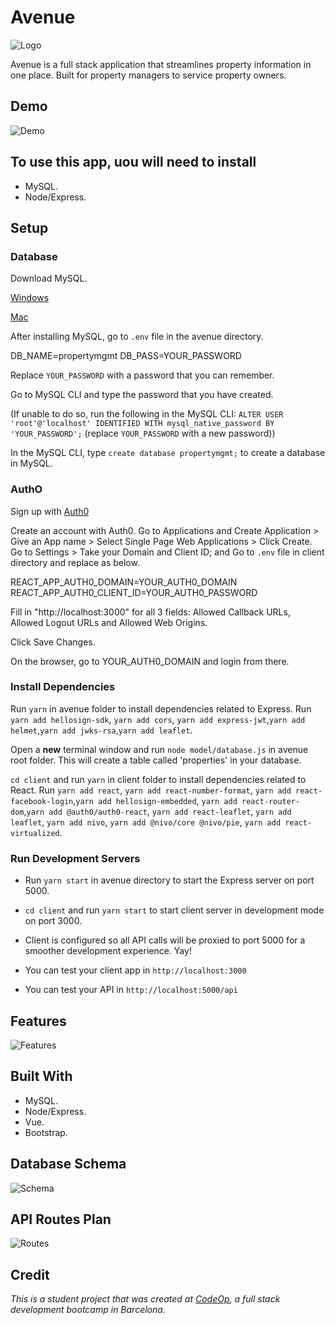 # Avenue

![Logo](images/)

Avenue is a full stack application that streamlines property information in one place. Built for property managers to service property owners.

## Demo

![Demo](images/)

## To use this app, uou will need to install

- MySQL.
- Node/Express.

## Setup

### Database

Download MySQL.

[Windows](https://dev.mysql.com/downloads/installer/)

[Mac](https://dev.mysql.com/doc/mysql-osx-excerpt/5.7/en/osx-installation.html)

After installing MySQL, go to `.env` file in the avenue directory.

DB_NAME=propertymgmt
DB_PASS=YOUR_PASSWORD

Replace `YOUR_PASSWORD` with a password that you can remember.

Go to MySQL CLI and type the password that you have created.

(If unable to do so, run the following in the MySQL CLI: `ALTER USER 'root'@'localhost' IDENTIFIED WITH mysql_native_password BY 'YOUR_PASSWORD';` (replace `YOUR_PASSWORD` with a new password))

In the MySQL CLI, type `create database propertymgmt;` to create a database in MySQL.

### AuthO

Sign up with [Auth0](https://auth0.com/docs)

Create an account with Auth0.
Go to Applications and Create Application > Give an App name > Select Single Page Web Applications > Click Create.
Go to Settings > Take your Domain and Client ID; and
Go to `.env` file in client directory and replace as below.

REACT_APP_AUTH0_DOMAIN=YOUR_AUTH0_DOMAIN
REACT_APP_AUTH0_CLIENT_ID=YOUR_AUTH0_PASSWORD

Fill in "http://localhost:3000" for all 3 fields: Allowed Callback URLs, Allowed Logout URLs and Allowed Web Origins.

Click Save Changes.

On the browser, go to YOUR_AUTH0_DOMAIN and login from there.

### Install Dependencies

Run `yarn` in avenue folder to install dependencies related to Express.
Run `yarn add hellosign-sdk`, `yarn add cors`, `yarn add express-jwt`,`yarn add helmet`,`yarn add jwks-rsa`,`yarn add leaflet`.

Open a **new** terminal window and run `node model/database.js` in avenue root folder. This will create a table called 'properties' in your database.

`cd client` and run `yarn` in client folder to install dependencies related to React. Run `yarn add react`, `yarn add react-number-format`, `yarn add react-facebook-login`,`yarn add hellosign-embedded`, `yarn add react-router-dom`,`yarn add @auth0/auth0-react`, `yarn add react-leaflet`, `yarn add leaflet`, `yarn add nivo`, `yarn add @nivo/core @nivo/pie`, `yarn add react-virtualized`.

### Run Development Servers

- Run `yarn start` in avenue directory to start the Express server on port 5000.

- `cd client` and run `yarn start` to start client server in development mode on port 3000.

- Client is configured so all API calls will be proxied to port 5000 for a smoother development experience. Yay!
- You can test your client app in `http://localhost:3000`
- You can test your API in `http://localhost:5000/api`

## Features

![Features](images/)

## Built With

- MySQL.
- Node/Express.
- Vue.
- Bootstrap.

## Database Schema

![Schema](images/)

## API Routes Plan

![Routes](images/)

## Credit

_This is a student project that was created at [CodeOp](http://codeop.tech), a full stack development bootcamp in Barcelona._

